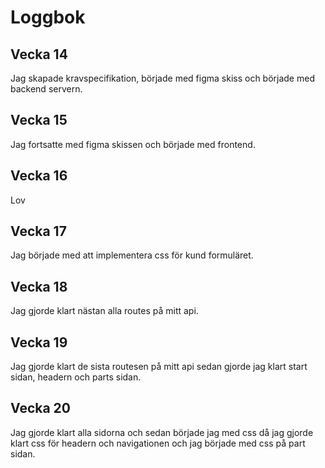 # Loggbok

## Vecka 14

Jag skapade kravspecifikation, började med figma skiss och började med backend servern.

## Vecka 15

Jag fortsatte med figma skissen och började med frontend.

## Vecka 16

Lov

## Vecka 17

Jag började med att implementera css för kund formuläret.

## Vecka 18

Jag gjorde klart nästan alla routes på mitt api.

## Vecka 19

Jag gjorde klart de sista routesen på mitt api sedan gjorde jag klart start sidan, headern och parts sidan.

## Vecka 20

Jag gjorde klart alla sidorna och sedan började jag med css då jag gjorde klart css för headern och navigationen och jag började med css på part sidan.
